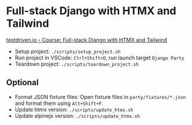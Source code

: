 # Full-stack Django with HTMX and Tailwind

[testdriven.io - Course: Full-stack Django with HTMX and Tailwind](https://testdriven.io/courses/django-htmx)

- Setup project: `./scripts/setup_project.sh`
- Run project in VSCode: `Ctrl+Shift+D`, run launch target `Django Party`
- Teardown project: `./scripts/teardown_project.sh`

## Optional

- Format JSON fixture files: Open fixture files in `party/fixtures/*.json` and format them using `Alt+Shift+F`.
- Update htmx version: `./scripts/update_htmx.sh`
- Update alpinejs version: `./scripts/update_htmx.sh`

